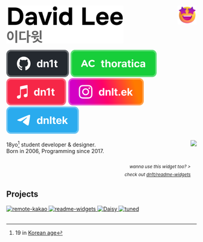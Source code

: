 <!-- SVGs used in this file are available in Figma: https://www.figma.com/file/uncTRGGOaZ2NuVHQ57NxIg/GitHub-profile-README.md-SVGs -->

<div>
  <img src="star-struck.png" style="height: 50px" align="right" />

  <picture>
    <source media="(prefers-color-scheme: dark)" srcset="names/dark.svg">
    <source media="(prefers-color-scheme: light)" srcset="names/light.svg">
    <img alt="David Lee" src="names/light.svg">
  </picture>

  <!--
    The old URL fragment method is deprecated.

    ![David Lee](names/dark.svg#gh-dark-mode-only)
    ![](names/light.svg#gh-light-mode-only)
  -->
</div>
<p></p>

[![GitHub](badges/github.svg)](https://github.com/dn1t)
[![solved.ac](badges/solved-ac.svg)](https://solved.ac/profile/thoratica)
[![Apple Music](badges/apple-music.svg)](https://music.apple.com/profile/dn1t)
[![Instagram](badges/instagram.svg)](https://instagram.com/dnlt.ek)
[![Telegram](badges/telegram.svg)](https://t.me/dnltek)

<a href="https://readme-widgets.deno.dev/redirect?to=recently-played" target="_blank">
  <img src="https://readme-widgets.deno.dev/recently-played" height="128" align="right" />
</a>

18yo[^1] student developer & designer.  
Born in 2006, Programming since 2017.

<div align="right">
  <h6>
    <sub>
      wanna use this widget too? >
      <br />
      check out <a href="https://github.com/dn1t/readme-widgets">dn1t/readme-widgets</a>
    </sub>
  </h6>
</div>

[^1]: 19 in [Korean age](https://en.wikipedia.org/wiki/East_Asian_age_reckoning)

## Projects

<a href="https://github.com/remote-kakao/core">
  <picture>
    <source media="(prefers-color-scheme: dark)" srcset="https://readme-widgets.deno.dev/repository?owner=remote-kakao&repo=core&name=remote-kakao&colorScheme=dark">
    <source media="(prefers-color-scheme: light)" srcset="https://readme-widgets.deno.dev/repository?owner=remote-kakao&repo=core&name=remote-kakao&colorScheme=light">
    <img alt="remote-kakao" src="https://readme-widgets.deno.dev/repository?owner=remote-kakao&repo=core&name=remote-kakao">
  </picture>
</a>
<a href="https://github.com/dn1t/readme-widgets">
  <picture>
    <source media="(prefers-color-scheme: dark)" srcset="https://readme-widgets.deno.dev/repository?owner=dn1t&repo=readme-widgets&colorScheme=dark">
    <source media="(prefers-color-scheme: light)" srcset="https://readme-widgets.deno.dev/repository?owner=dn1t&repo=readme-widgets&colorScheme=light">
    <img alt="readme-widgets" src="https://readme-widgets.deno.dev/repository?owner=dn1t&repo=readme-widgets">
  </picture>
</a>
<a href="https://github.com/EntDaisy/daisy.lol">
  <picture>
    <source media="(prefers-color-scheme: dark)" srcset="https://readme-widgets.deno.dev/repository?owner=EntDaisy&repo=daisy.lol&name=Daisy&colorScheme=dark">
    <source media="(prefers-color-scheme: light)" srcset="https://readme-widgets.deno.dev/repository?owner=EntDaisy&repo=daisy.lol&name=Daisy&colorScheme=light">
    <img alt="Daisy" src="https://readme-widgets.deno.dev/repository?owner=EntDaisy&repo=daisy.lol&name=Daisy">
  </picture>
</a>
<a href="https://github.com/dn1t/tuned">
  <picture>
    <source media="(prefers-color-scheme: dark)" srcset="https://readme-widgets.deno.dev/repository?owner=dn1t&repo=tuned&colorScheme=dark">
    <source media="(prefers-color-scheme: light)" srcset="https://readme-widgets.deno.dev/repository?owner=dn1t&repo=tuned&colorScheme=light">
    <img alt="tuned" src="https://readme-widgets.deno.dev/repository?owner=dn1t&repo=tuned">
  </picture>
</a>

<!--
  prefers-color-scheme in SVGs is not supported in Safari

  [![remote-kakao](https://readme-widgets.deno.dev/repository?owner=remote-kakao&repo=core&name=remote-kakao)](https://github.com/remote-kakao/core)
  [![readme-widgets](https://readme-widgets.deno.dev/repository?owner=dn1t&repo=readme-widgets)](https://github.com/dn1t/readme-widgets)
  [![Daisy](https://readme-widgets.deno.dev/repository?owner=EntDaisy&repo=daisy.lol&name=Daisy)](https://github.com/EntDaisy/daisy.lol)
  [![tuned](https://readme-widgets.deno.dev/repository?owner=tuned-lol&repo=tuned.lol&name=tuned)](https://github.com/tuned-lol/tuned.lol)
-->

<br />
<br />
